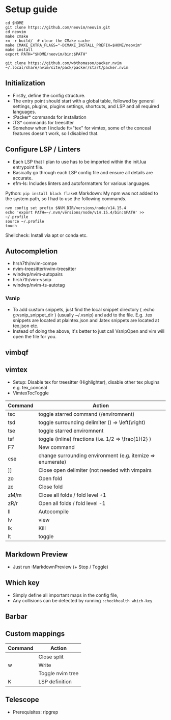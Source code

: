 # Setup guide

```shell
cd $HOME
git clone https://github.com/neovim/neovim.git
cd neovim
make cmake
rm -r build/  # clear the CMake cache
make CMAKE_EXTRA_FLAGS="-DCMAKE_INSTALL_PREFIX=$HOME/neovim"
make install
export PATH="$HOME/neovim/bin:$PATH"
```

`git clone https://github.com/wbthomason/packer.nvim ~/.local/share/nvim/site/pack/packer/start/packer.nvim`

## Initialization

- Firstly, define the config structure.
- The entry point should start with a global table, followed by general settings,
  plugins, plugins settings, shortcuts, and LSP and all required languages.
- :Packer\* commands for installation
- :TS\* commands for treesitter
- Somehow when I include ft="tex" for vimtex, some of the conceal features doesn't work, so I disabled that.

## Configure LSP / Linters

- Each LSP that I plan to use has to be imported within the init.lua entrypoint file.
- Basically go through each LSP config file and ensure all details are accurate.
- efm-ls: Includes linters and autoformatters for various languages.

Python: `pip install black flake8`
Markdown: My npm was not added to the system path, so I had to use the following commands.

```shell
nvm config set prefix $NVM_DIR/versions/node/v14.15.4
echo 'export PATH=~/.nvm/versions/node/v14.15.4/bin:$PATH' >> ~/.profile
source ~/.profile
touch
```

Shellcheck: Install via apt or conda etc.

## Autocompletion

- hrsh7th/nvim-compe
- nvim-treesitter/nvim-treesitter
- windwp/nvim-autopairs
- hrsh7th/vim-vsnip
- windwp/nvim-ts-autotag

### Vsnip

- To add custom snippets, just find the local snippet directory ( :echo g:vsnip_snippet_dir ) (usually ~/.vsnip) 
and add to the file. E.g. .tex snippets are located at plaintex.json and .latex snippets are located at tex.json etc.
- Instead of doing the above, it's better to just call VsnipOpen and vim will open the file for you.

## vimbqf

## vimtex

- Setup: Disable tex for treesitter (Highlighter), disable other tex plugins e.g. tex_conceal
- VimtexTocToggle

| Command | Action                                                     |
| ------- | ---------------------------------------------------------- |
| tsc     | toggle starred command (/enviromnent)                      |
| tsd     | toggle surrounding delimiter () => \left(\right)           |
| tse     | toggle starred enviromnent                                 |
| tsf     | toggle (inline) fractions (i.e. 1/2 => \frac{1}{2} )       |
| F7      | New command                                                |
| cse     | change surrounding environment (e.g. itemize => enumerate) |
| \]\]    | Close open delimiter (not needed with vimpairs             |
| zo      | Open fold                                                  |
| zc      | Close fold                                                 |
| zM/m    | Close all folds / fold level +1                            |
| zR/r    | Open all folds / fold level -1                             |
| <ldr>ll | Autocompile                                                |
| <ldr>lv | view                                                       |
| <ldr>lk | Kill                                                       |
| <ldr>lt | toggle                                                     |

## Markdown Preview

- Just run :MarkdownPreview (+ Stop / Toggle)

## Which key

- Simply define all important maps in the config file,
- Any collisions can be detected by running `:checkhealth which-key`

## Barbar

## Custom mappings

| Command   | Action           |
| --------- | ---------------- |
| <C-q>     | Close split      |
| <Leader>w | Write            |
| <F12>     | Toggle nvim tree |
K|LSP definition

## Telescope

- Prerequisites: ripgrep
